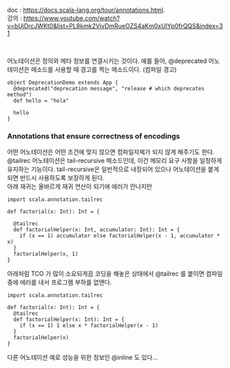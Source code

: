 doc : https://docs.scala-lang.org/tour/annotations.html.    
강의 : https://www.youtube.com/watch?v=bUjDrcJWKt0&list=PL8kmk2VivDmRueOZS4aKm0xUlYp0frQQS&index=31    

<br/>

어노테이션은 정의와 메타 정보를 연결시키는 것이다. 예를 들어, @deprecated 어노테이션은 메소드를 사용할 때 경고를 찍는 메소드이다. (컴파일 경고)
```
object DeprecationDemo extends App {
  @deprecated("deprecation message", "release # which deprecates method")
  def hello = "hola"

  hello  
}
```

### Annotations that ensure correctness of encodings

어떤 어노테이션은 어떤 조건에 맞지 않으면 컴파일자체가 되지 않게 해주기도 한다. @tailrec 어노테이션은 tail-recursive 메소드인데, 이건 메모리 요구 사항을 일정하게 유지하는 기능이다. tail-recursive은 일반적으로 내장되어 있으나 어노테이션을 붙게되면 반드시 사용하도록 보장하게 된다.    
아래 재귀는 올바르게 재귀 연산이 되기에 에러가 안나지만
```
import scala.annotation.tailrec

def factorial(x: Int): Int = {

  @tailrec
  def factorialHelper(x: Int, accumulator: Int): Int = {
    if (x == 1) accumulator else factorialHelper(x - 1, accumulator * x)
  }
  factorialHelper(x, 1)
}
```
아래처럼 TCO 가 많이 소요되게끔 코딩을 해놓은 상태에서 @tailrec 를 붙이면 컴파일중에 에러를 내서 프로그램 부하를 없앤다.
```
import scala.annotation.tailrec

def factorial(x: Int): Int = {
  @tailrec
  def factorialHelper(x: Int): Int = {
    if (x == 1) 1 else x * factorialHelper(x - 1)
  }
  factorialHelper(x)
}
```

다른 어노테이션 예로 성능을 위한 정보인 @inline 도 있다...


